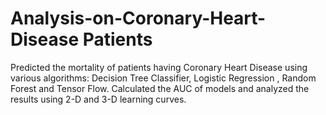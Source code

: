 # Analysis-on-Coronary-Heart-Disease Patients
Predicted the mortality of patients having Coronary Heart Disease using various algorithms: Decision Tree Classifier, Logistic Regression , Random Forest and Tensor Flow. Calculated the AUC of models and analyzed the results using 2-D and 3-D learning curves.
